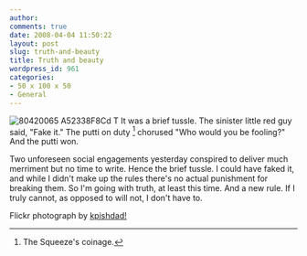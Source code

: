 ```yaml
---
author:
comments: true
date: 2008-04-04 11:50:22
layout: post
slug: truth-and-beauty
title: Truth and beauty
wordpress_id: 961
categories:
- 50 x 100 x 50
- General
---
```


![80420065 A52338F8Cd T](http://jeremycherfas.net/uploads/80420065-a52338f8cd-t.jpg) It was a brief tussle. The sinister little red guy said, "Fake it." The putti on duty [^fn1] chorused "Who would you be fooling?" And the putti won.

Two unforeseen social engagements yesterday conspired to deliver much merriment but no time to write. Hence the brief tussle. I could have faked it, and while I didn't make up the rules there's no actual punishment for breaking them. So I'm going with truth, at least this time. And a new rule. If I truly cannot, as opposed to will not, I don't have to.

Flickr photograph by [kpishdad!](http://flickr.com/photos/wiphey/80420065/)

[^fn1]: The Squeeze's coinage. 
